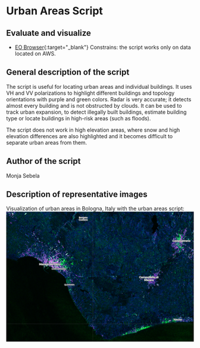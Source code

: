 # Urban Areas Script

## Evaluate and visualize   
 - [EO Browser](https://apps.sentinel-hub.com/eo-browser/?lat=44.51260&lng=11.35008&zoom=13&time=2019-05-26&preset=CUSTOM&datasource=Sentinel-1%20AWS%20(S1-AWS-IW-VVVH)&layers=VV,VH,HH&evalscript=cmV0dXJuIFs1LjUgKiBWSCA%2BIDAuNSwgVlYsIFZIICogOF07){:target="_blank"}
 Constrains: the script works only on data located on AWS.

## General description of the script

The script is useful for locating urban areas and individual buildings. It uses VH and VV polarizations to highlight different buildings and topology orientations with purple and green colors. Radar is very accurate; it detects almost every building and is not obstructed by clouds. It can be used to track urban expansion, to detect illegally built buildings, estimate building type or locate buildings in high-risk areas (such as floods).

The script does not work in high elevation areas, where snow and high elevation differences are also highlighted and it becomes difficult to separate urban areas from them.

## Author of the script

Monja Sebela

## Description of representative images

Visualization of urban areas in Bologna, Italy with the urban areas script:
![Urban Areas script example in Bologna (Italy)](fig/Sentinel-1_urban_areas.png)